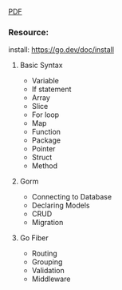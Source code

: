 [PDF](https://github.com/anousoneFS/go-fiber-postgres-workshop/blob/basic-syntax/api%20with%20go.pdf)

### Resource:

install: https://go.dev/doc/install

1. Basic Syntax
	- Variable
	- If statement
	- Array
	- Slice
	- For loop
	- Map
	- Function
	- Package
	- Pointer
	- Struct
	- Method
2. Gorm
	- Connecting to Database
	- Declaring Models
	- CRUD
	- Migration

3. Go Fiber
	- Routing
	- Grouping
	- Validation
	- Middleware
